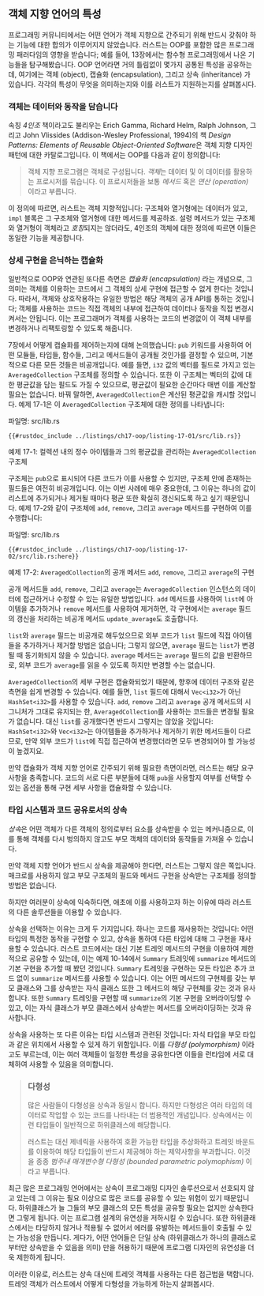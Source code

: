 ## 객체 지향 언어의 특성

프로그래밍 커뮤니티에서는 어떤 언어가 객체 지향으로 간주되기 위해 반드시
갖춰야 하는 기능에 대한 합의가 이루어지지 않았습니다. 러스트는 OOP를 포함한
많은 프로그래밍 패러다임의 영향을 받습니다; 예를 들어, 13장에서는 함수형
프로그래밍에서 나온 기능들을 탐구해봤습니다. OOP 언어라면 거의 틀림없이
몇가지 공통된 특성을 공유하는데, 여기에는 객체 (object), 캡슐화 (encapsulation),
그리고 상속 (inheritance) 가 있습니다. 각각의 특성이 무엇을 의미하는지와
이를 러스트가 지원하는지를 살펴봅시다.

### 객체는 데이터와 동작을 담습니다

속칭 *4인조* 책이라고도 불리우는 Erich Gamma, Richard Helm, Ralph Johnson,
그리고 John Vlissides (Addison-Wesley Professional, 1994)의 책 *Design Patterns:
Elements of Reusable Object-Oriented Software*은 객체 지향 디자인 패턴에 대한
카탈로그입니다. 이 책에서는 OOP를 다음과 같이 정의합니다:

> 객체 지향 프로그램은 객체로 구성됩니다. *객체*는 데이터 및 이 데이터를
> 활용하는 프로시저를 묶습니다. 이 프로시저들을 보통 *메서드* 혹은
> *연산 (operation)* 이라고 부릅니다.

이 정의에 따르면, 러스트는 객체 지향적입니다: 구조체와 열거형에는 데이터가 있고,
`impl` 블록은 그 구조체와 열거형에 대한 메서드를 제공하죠. 설령 메서드가 있는
구조체와 열거형이 객체라고 *호칭*되지는 않더라도, 4인조의 객체에 대한 정의에
따르면 이들은 동일한 기능을 제공합니다.

### 상세 구현을 은닉하는 캡슐화

일반적으로 OOP와 연관된 또다른 측면은 *캡슐화 (encapsulation)* 라는 개념으로,
그 의미는 객체를 이용하는 코드에서 그 객체의 상세 구현에 접근할 수 없게
한다는 것입니다. 따라서, 객체와 상호작용하는 유일한 방법은 해당 객체의
공개 API를 통하는 것입니다; 객체를 사용하는 코드는 직접 객체의
내부에 접근하여 데이터나 동작을 직접 변경시켜서는 안됩니다. 이는
프로그래머가 객체를 사용하는 코드의 변경없이 이 객체 내부를 변경하거나
리팩토링할 수 있도록 해줍니다. 

7장에서 어떻게 캡슐화를 제어하는지에 대해 논의했습니다: `pub` 키워드를
사용하여 어떤 모듈들, 타입들, 함수들, 그리고 메서드들이 공개될 것인가를
결정할 수 있으며, 기본적으로 다른 모든 것들은 비공개입니다. 예를 들면,
`i32` 값의 벡터를 필드로 가지고 있는 `AveragedCollection` 구조체를
정의할 수 있습니다. 또한 이 구조체는 벡터의 값에 대한 평균값을 담는
필드도 가질 수 있으므로, 평균값이 필요한 순간마다 매번 이를 계산할
필요는 없습니다. 바꿔 말하면, `AveragedCollection`은 계산된 평균값을
캐시할 것입니다. 예제 17-1은 이 `AveragedCollection` 구조체에 대한
정의를 나타냅니다:

<span class="filename">파일명: src/lib.rs</span>

```rust,noplayground
{{#rustdoc_include ../listings/ch17-oop/listing-17-01/src/lib.rs}}
```

<span class="caption">예제 17-1: 컬렉션 내의 정수
아이템들과 그의 평균값을 관리하는 `AveragedCollection`
구조체</span>

구조체는 `pub`으로 표시되어 다른 코드가 이를 사용할 수 있지만, 구조체 안에 존재하는
필드들은 여전히 비공개입니다. 이는 이번 사례에 매우 중요한데, 그 이유는 하나의 값이
리스트에 추가되거나 제거될 때마다 평균 또한 확실히 갱신되도록 하고 싶기 때문입니다.
예제 17-2와 같이 구조체에 `add`, `remove`, 그리고 `average` 메서드를 구현하여
이를 수행합니다:

<span class="filename">파일명: src/lib.rs</span>

```rust,noplayground
{{#rustdoc_include ../listings/ch17-oop/listing-17-02/src/lib.rs:here}}
```

<span class="caption">예제 17-2: `AveragedCollection`의 공개 메서드 `add`,
`remove`, 그리고 `average`의 구현</span>

공개 메서드들 `add`, `remove`, 그리고 `average`는 `AveragedCollection`
인스턴스의 데이터에 접근하거나 수정할 수 있는 유일한 방법입니다. `add` 메서드를
사용하여 `list`에 아이템을 추가하거나 `remove` 메서드를 사용하여 제거하면,
각 구현에서는 `average` 필드의 갱신을 처리하는 비공개 메서드
`update_average`도 호출합니다.

`list`와 `average` 필드는 비공개로 해두었으므로 외부 코드가
`list` 필드에 직접 아이템들을 추가하거나 제거할 방법은 없습니다;
그렇지 않으면, `average` 필드는 `list`가 변경될 때 동기화되지 않을 수
있습니다. `average` 메서드는 `average` 필드의 값을 반환하므로,
외부 코드가 `average`를 읽을 수 있도록 하지만 변경할 수는 없습니다.

`AveragedCollection`의 세부 구현은 캡슐화되었기 때문에,
향후에 데이터 구조와 같은 측면을 쉽게 변경할 수 있습니다.
예를 들면, `list` 필드에 대해서 `Vec<i32>`가 아닌 `HashSet<i32>`를
사용할 수 있습니다. `add`, `remove` 그리고 `average` 공개 메서드의
시그니처가 그대로 유지되는 한, `AveragedCollection`를 사용하는 코드들은
변경될 필요가 없습니다. 대신 `list`를 공개했다면 반드시 그렇지는
않았을 것입니다: `HashSet<i32>`와 `Vec<i32>`는 아이템들을
추가하거나 제거하기 위한 메서드들이 다르므로, 만약 외부 코드가 `list`에
직접 접근하여 변경했더라면 모두 변경되어야 할 가능성이 높겠지요.

만약 캡슐화가 객체 지향 언어로 간주되기 위해 필요한 측면이라면, 러스트는
해당 요구 사항을 충족합니다. 코드의 서로 다른 부분들에 대해 `pub`을 사용할지
여부를 선택할 수 있는 옵션을 통해 구현 세부 사항을 캡슐화할 수 있습니다.

### 타입 시스템과 코드 공유로서의 상속

*상속*은 어떤 객체가 다른 객체의 정의로부터 요소를 상속받을 수 있는
메커니즘으로, 이를 통해 객체를 다시 벙의하지 않고도 부모 객체의 데이터와
동작들을 가져올 수 있습니다.

만약 객체 지향 언어가 반드시 상속을 제공해야 한다면, 러스트는
그렇지 않은 쪽입니다. 매크로를 사용하지 않고 부모 구조체의 필드와
메서드 구현을 상속받는 구조체를 정의할 방법은 없습니다. 

하지만 여러분이 상속에 익숙하다면, 애초에 이를 사용하고자
하는 이유에 따라 러스트의 다른 솔루션들을 이용할 수
있습니다.

상속을 선택하는 이유는 크게 두 가지입니다. 하나는 코드를 재사용하는
것입니다: 어떤 타입의 특정한 동작을 구현할 수 있고, 상속을 통하여
다른 타입에 대해 그 구현을 재사용할 수 있습니다. 러스트 코드에서는
대신 기본 트레잇 메서드의 구현을 이용하여 제한적으로 공유할 수 있는데,
이는 예제 10-14에서 `Summary` 트레잇에 `summarize` 메서드의 기본
구현을 추가할 때 봤던 것입니다. `Summary` 트레잇을 구현하는 모든 타입은
추가 코드 없이 `summarize` 메서드를 사용할 수 있습니다. 이는 어떤
메서드의 구현체를 갖는 부모 클래스와 그를 상속받는 자식 클래스 또한
그 메서드의 해당 구현체를 갖는 것과 유사합니다. 또한 `Summary`
트레잇을 구현할 때 `summarize`의 기본 구현을 오버라이딩할 수 있고,
이는 자식 클래스가 부모 클래스에서 상속받는 메서드를 오버라이딩하는
것과 유사합니다.

상속을 사용하는 또 다른 이유는 타입 시스템과 관련된 것입니다: 자식 타입을
부모 타입과 같은 위치에서 사용할 수 있게 하기 위함입니다. 이를
*다형성 (polymorphism)* 이라고도 부르는데, 이는 여러 객체들이 일정한 특성을
공유한다면 이들을 런타임에 서로 대체하여 사용할 수 있음을 의미합니다.

> ### 다형성
>
> 많은 사람들이 다형성을 상속과 동일시 합니다. 하지만 다형성은 여러
> 타입의 데이터로 작업할 수 있는 코드를 나타내는 더 범용적인 개념입니다.
> 상속에서는 이런 타입들이 일반적으로 하위클래스에 해당합니다.
>
> 러스트는 대신 제네릭을 사용하여 호환 가능한 타입을 추상화하고 트레잇 바운드를
> 이용하여 해당 타입들이 반드시 제공해야 하는 제약사항을 부과합니다. 이것을 종종
> *범주내 매개변수형 다형성 (bounded parametric polymophism)* 이라고 부릅니다. 

최근 많은 프로그래밍 언어에서는 상속이 프로그래밍 디자인
솔루션으로서 선호되지 않고 있는데 그 이유는 필요 이상으로
많은 코드를 공유할 수 있는 위험이 있기 때문입니다. 하위클래스가
늘 그들의 부모 클래스의 모든 특성을 공유할 필요는 없지만 상속한다면
그렇게 됩니다. 이는 프로그램 설계의 유연성을 저하시킬 수 있습니다.
또한 하위클래스에서는 타당하지 않거나 적용될 수 없어서 에러를 유발하는
메서드들이 호출될 수 있는 가능성을 만듭니다. 게다가, 어떤 언어들은
단일 상속 (하위클래스가 하나의 클래스로부터만 상속받을 수 있음을 의미)
만을 허용하기 때문에 프로그램 디자인의 유연성을 더욱 제한하게 됩니다.

이러한 이유로, 러스트는 상속 대신에 트레잇 객체를 사용하는 다른
접근법을 택합니다. 트레잇 객체가 러스트에서 어떻게 다형성을 가능하게
하는지 살펴봅시다.
